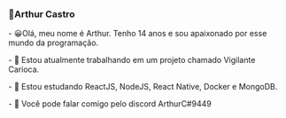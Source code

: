 ### 🎈Arthur Castro

<!--
**ArthurC04/ArthurC04** is a ✨ _special_ ✨ repository because its `README.md` (this file) appears on your GitHub profile.
-->
<p>- 😀Olá, meu nome é Arthur. Tenho 14 anos e sou apaixonado por esse mundo da programação.</p>
<p>- 🔭 Estou atualmente trabalhando em um projeto chamado Vigilante Carioca.</p>
<p>- 📒 Estou estudando ReactJS, NodeJS, React Native, Docker e MongoDB.</p>
<p>- 📧 Você pode falar comigo pelo discord ArthurC#9449</p>
